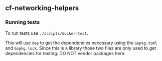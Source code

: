 ## cf-networking-helpers


### Running tests

To run tests use `./scripts/docker-test`.

This will use `dep` to get the dependencies necessary using the `Gopkg.toml` and `Gopkg.lock`.
Since this is a library those two files are only used to get dependencies for testing. DO NOT
vendor packages here.
